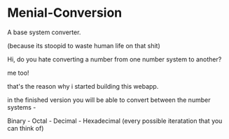 # Menial-Conversion
A base system converter. 

(because its stoopid to waste human life on that shit)


Hi, do you hate converting a number from one number system to another? 

me too!


that's the reason why i started building this webapp.


in the finished version you will be able to convert between the number systems -

Binary - Octal - Decimal - Hexadecimal (every possible iteratation that you can think of)
